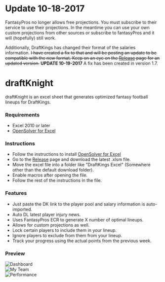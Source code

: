 # Update 10-18-2017  
FantasyPros no longer allows free projections. You must subscribe to their service to use their projections. In the meantime you can use your own custom projections from other sources or subscribe to fantasyPros and it will (hopefully) still work.

Additionally, DraftKings has changed their format of the salaries information. ~~I have created a fix to that and will be posting an update to be compatible with the new format. Keep on an eye on the [Release](https://github.com/scipio314/draftKnight/releases) page for an updated version.~~ **UPDATE 10-19-2017** A fix has been created in version 1.7.  

# draftKnight
draftKnight is an excel sheet that generates optimized fantasy football lineups for DraftKings.

### Requirements
* Excel 2010 or later
* [OpenSolver for Excel](http://opensolver.org/)

### Instructions
* Follow the instructions to install [OpenSolver for Excel](http://opensolver.org/installing-opensolver/)
* Go to the [Release](https://github.com/scipio314/draftKnight/releases) page and download the latest .xlsm file.
* Move the excel file into a folder like "DraftKings Excel" (Somewhere other than the default download folder).
* Enable macros after opening the file.
* Follow the rest of the instructions in the file.

### Features
* Just paste the DK link to the player pool and salary information is auto-imported.
* Auto DL latest player injury news.
* Uses FantasyPros ECR to generate X number of optimal lineups.
* Allows for custom projections as well.
* Lock certain players to include them in your lineup.
* Ignore players to exclude from them from your lineup.
* Track your progress using the actual points from the previous week.

### Preview
![Dashboard](http://i.imgur.com/OLqm961.png "Dashboard")  
![My Team](http://i.imgur.com/wGZ9ue6.png "My Team")  
![Performance](http://i.imgur.com/XdoLP3J.png "Performance")  
